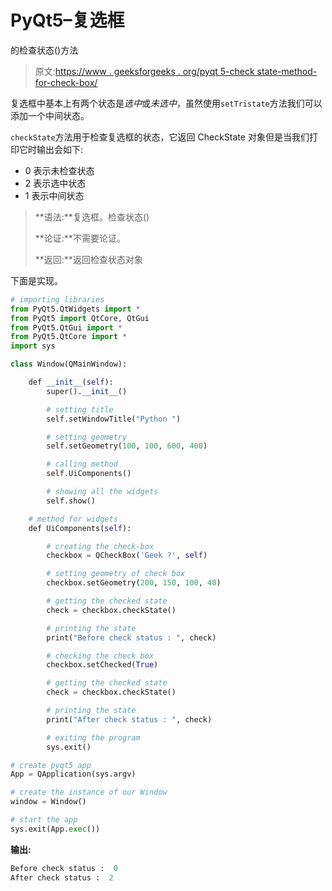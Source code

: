 # PyQt5–复选框

的检查状态()方法

> 原文:[https://www . geeksforgeeks . org/pyqt 5-check state-method-for-check-box/](https://www.geeksforgeeks.org/pyqt5-checkstate-method-for-check-box/)

复选框中基本上有两个状态是*选中*或*未选中*，虽然使用`setTristate`方法我们可以添加一个中间状态。

`checkState`方法用于检查复选框的状态，它返回 CheckState 对象但是当我们打印它时输出会如下:

*   0 表示未检查状态
*   2 表示选中状态
*   1 表示中间状态

> **语法:**复选框。检查状态()
> 
> **论证:**不需要论证。
> 
> **返回:**返回检查状态对象

下面是实现。

```py
# importing libraries
from PyQt5.QtWidgets import * 
from PyQt5 import QtCore, QtGui
from PyQt5.QtGui import * 
from PyQt5.QtCore import * 
import sys

class Window(QMainWindow):

    def __init__(self):
        super().__init__()

        # setting title
        self.setWindowTitle("Python ")

        # setting geometry
        self.setGeometry(100, 100, 600, 400)

        # calling method
        self.UiComponents()

        # showing all the widgets
        self.show()

    # method for widgets
    def UiComponents(self):

        # creating the check-box
        checkbox = QCheckBox('Geek ?', self)

        # setting geometry of check box
        checkbox.setGeometry(200, 150, 100, 40)

        # getting the checked state
        check = checkbox.checkState()

        # printing the state
        print("Before check status : ", check)

        # checking the check box
        checkbox.setChecked(True)

        # getting the checked state
        check = checkbox.checkState()

        # printing the state
        print("After check status : ", check)

        # exiting the program
        sys.exit()

# create pyqt5 app
App = QApplication(sys.argv)

# create the instance of our Window
window = Window()

# start the app
sys.exit(App.exec())
```

**输出:**

```py
Before check status :  0
After check status :  2
```